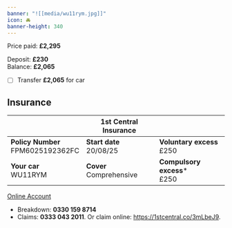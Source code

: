 ```yaml
---
banner: "![[media/wu11rym.jpg]]"
icon: 🚘
banner-height: 340
---
```

Price paid: **£2,295**

Deposit: **£230**  
Balance: **£2,065**

- [ ] Transfer **£2,065** for car

## Insurance

|                                        | 1st Central Insurance        |                                  |
| -------------------------------------- | ---------------------------- | -------------------------------- |
| **Policy Number**  <br>FPM6025192362FC | **Start date**  <br>20/08/25 | **Voluntary excess**  <br>£250   |
| **Your car**  <br>WU11RYM              | **Cover**  <br>Comprehensive | **Compulsory excess***  <br>£250 |      
[Online Account](https://my.1stcentralinsurance.com/customer/dashboard?policyId=ZW5jcnlwdGlvbg%253D%253DNSpG%252FzL9AYe5otQdJZVXzg%253D%253D)

* Breakdown: **0330 159 8714**
* Claims:  **0333 043 2011**. Or claim online: https://1stcentral.co/3mLbeJ9.
